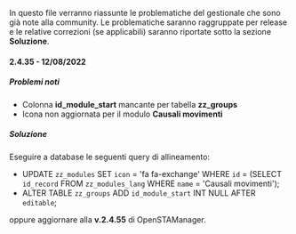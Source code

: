 In questo file verranno riassunte le problematiche del gestionale che sono già note alla community.
Le problematiche saranno raggruppate per release e le relative correzioni (se applicabili) saranno riportate sotto la sezione **Soluzione**.


#### 2.4.35 - 12/08/2022

##### Problemi noti
- Colonna **id_module_start** mancante per tabella **zz_groups**
- Icona non aggiornata per il modulo **Causali movimenti**

##### Soluzione 
Eseguire a database le seguenti query di allineamento:
- UPDATE `zz_modules` SET `icon` = 'fa fa-exchange'  WHERE `id` = (SELECT `id_record` FROM `zz_modules_lang` WHERE `name` = 'Causali movimenti'); 
- ALTER TABLE `zz_groups` ADD `id_module_start` INT NULL AFTER `editable`;

oppure aggiornare alla **v.2.4.55** di OpenSTAManager.